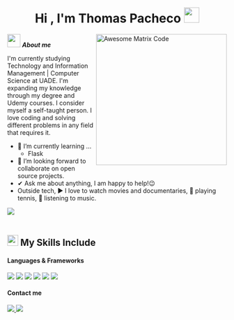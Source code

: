 <h1 align="center"><b>Hi , I'm Thomas Pacheco </b><img src="https://media.giphy.com/media/hvRJCLFzcasrR4ia7z/giphy.gif" width="35"></h1>


<img src = 'https://media.giphy.com/media/l2R0flMBPtMGU0wbm/giphy.gif?cid=ecf05e47sh0s3az1v1rs0gsakqoluo0sfe1vhif5qbnhk25s&ep=v1_gifs_search&rid=giphy.gif&ct=g' width="300px" alt = 'Awesome Matrix Code' align='right'/>

<img src="https://media.giphy.com/media/ObNTw8Uzwy6KQ/giphy.gif" width="30px">&nbsp;***About me***

I'm currently studying Technology and Information Management | Computer Science at UADE. I'm expanding my knowledge through my degree and Udemy courses. I consider myself a self-taught person. I love coding and solving different problems in any field that requires it.
- 🌱 I’m currently learning ...
  - Flask
- 👯 I’m looking forward to collaborate on open source projects.
- ✔ Ask me about anything, I am happy to help!😉<br>
- Outside tech, ▶️ I love to watch movies and documentaries, 🎾 playing tennis, 🎵 listening to music.

<img src="https://user-images.githubusercontent.com/73097560/115834477-dbab4500-a447-11eb-908a-139a6edaec5c.gif"><br><br>

## <img src="https://media2.giphy.com/media/QssGEmpkyEOhBCb7e1/giphy.gif?cid=ecf05e47a0n3gi1bfqntqmob8g9aid1oyj2wr3ds3mg700bl&rid=giphy.gif" width ="25"><b> My Skills Include</b>

<h4> Languages & Frameworks</h4>
<span> 
  <img src="https://img.shields.io/badge/HTML5-E34F26?style=for-the-badge&logo=html5&logoColor=white">
  <img src="https://img.shields.io/badge/CSS3-1572B6?style=for-the-badge&logo=css3&logoColor=white">
  <img src="https://img.shields.io/badge/Haskell-5e5086?style=for-the-badge&logo=haskell&logoColor=white">
  <img src="https://img.shields.io/badge/flask-%23000.svg?style=for-the-badge&logo=flask&logoColor=white">
  <img src="https://img.shields.io/badge/C-00599C?style=for-the-badge&logo=c&logoColor=white">
  <img src="https://img.shields.io/badge/python-3670A0?style=for-the-badge&logo=python&logoColor=ffdd54">
</span>
<h4>Contact me</h4>
<span> 
  <a href="https://www.linkedin.com/in/thomaspacheco0408" target="_blank">
    <img src="https://img.shields.io/badge/linkedin-%230077B5.svg?style=for-the-badge&logo=linkedin&logoColor=white">
  </a>
  <a href="mailto:thomasextrem0408@gmail.com">
    <img src="https://img.shields.io/badge/Gmail-D14836?style=for-the-badge&logo=gmail&logoColor=white">
  </a>
</span>


